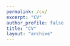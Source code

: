 ```yaml
---
permalink: /cv/
excerpt: "CV"
author_profile: false
title: "CV"
layout: "archive"
---
```


<object data="files/CV-Juntong.pdf" height="100%" width="100%"></object>
